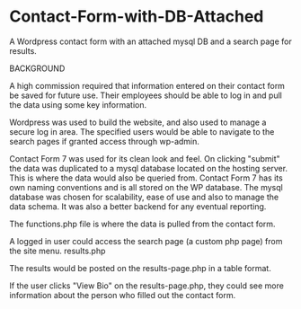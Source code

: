 # Contact-Form-with-DB-Attached
A Wordpress contact form with an attached mysql DB and a search page for results.

BACKGROUND

A high commission required that information entered on their contact form be saved for future use. Their employees should be able to log in and
pull the data using some key information.

Wordpress was used to build the website, and also used to manage a secure log in area. The specified users would be able to navigate to the search
pages if granted access through wp-admin.

Contact Form 7 was used for its clean look and feel. On clicking "submit" the data was duplicated to a mysql database located on the hosting server.
This is where the data would also be queried from. Contact Form 7 has its own naming conventions and is all stored on the WP database. 
The mysql database was chosen for scalability, ease of use and also to manage the data schema. It was also a better backend for any eventual reporting.

The functions.php file is where the data is pulled from the contact form.

A logged in user could access the search page (a custom php page) from the site menu. results.php

The results would be posted on the results-page.php in a table format.

If the user clicks "View Bio" on the results-page.php, they could see more information about the person who filled out the contact form.

